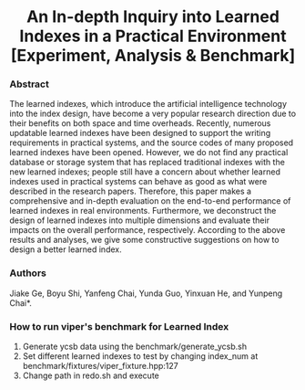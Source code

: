 <h1 align="center">An In-depth Inquiry into Learned Indexes in a Practical Environment [Experiment, Analysis & Benchmark]</h1>

### Abstract
The learned indexes, which introduce the artificial intelligence technology into the index design, have become a very popular research direction due to their benefits on both space and time overheads. Recently, numerous updatable learned indexes have been designed to support the writing requirements in practical systems, and the source codes of many proposed learned indexes have been opened.
However, we do not find any practical database or storage system
that has replaced traditional indexes with the new learned indexes;
people still have a concern about whether learned indexes used in
practical systems can behave as good as what were described in
the research papers. Therefore, this paper makes a comprehensive
and in-depth evaluation on the end-to-end performance of learned
indexes in real environments. Furthermore, we deconstruct the design of learned indexes into multiple dimensions and evaluate their
impacts on the overall performance, respectively. According to the
above results and analyses, we give some constructive suggestions
on how to design a better learned index.

### Authors
Jiake Ge, Boyu Shi, Yanfeng Chai, Yunda Guo, Yinxuan He, and Yunpeng
Chai*. 

### How to run viper's benchmark for Learned Index
1. Generate ycsb data using the benchmark/generate_ycsb.sh
2. Set different learned indexes to test by changing index_num at benchmark/fixtures/viper_fixture.hpp:127
3. Change path in redo.sh and execute
